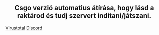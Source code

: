 <h2 align="center">Csgo verzió automatius átírása, hogy lásd a raktárod és tudj szervert inditani/játszani.</h2>
<a href="https://www.virustotal.com/gui/file/e34420362890bd68636185767821a075348931f67ff0c280633ab609561b6756?nocache=1">Virustotal</a>
<a href="https://discord.cshungary.fun">Discord</a><br>
